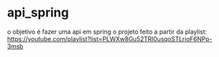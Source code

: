 # api_spring

o objetivo é fazer uma api em spring
o projeto feito a partir da playlist: https://youtube.com/playlist?list=PLWXw8Gu52TRI0usqoSTLrioF6NPp-3msb

